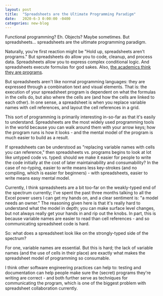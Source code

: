 ```yaml
---
layout: post
title:  "Spreadsheets are the Ultimate Programming Paradigm"
date:   2020-6-3 0:00:00 -0400
categories: new-blog
---
```


Functional programming? Eh. Objects? Maybe sometimes. But spreadsheets... spreadsheets are the ultimate programming paradigm.

Naturally, you're first reaction might be "Hold up, spreadsheets aren't programs." But spreadsheets do allow you to code, cleanup, and process data. Spreadsheets allow you to express complex conditional logic. And spreadsheets execute formulas for god sakes. Also, [the academics think they are programs](http://ceur-ws.org/Vol-1209/SEMS2014.pdf).

But spreadsheets aren't like normal programming languages: they are expressed through a combination text and visual elements. That is: the execution of your spreadsheet program is dependent on what the formulas in the cells do, but also where the cells are (and how the cells are linked to each other). In one sense, a spreadsheet is when you replace variable names with cell references, and layout the cell references in a grid.

This sort of programming is primarily interesting in-so-far as that it's easily to understand. Spreadsheets are the most widely used programming tools in the world because you can walk around them with your arrow keys; how the program runs is how it looks - and the mental model of the program is much easier to build as a result.

If spreadsheets can be understood as "replacing variable names with cells you can reference," then spreadsheets vs. programs begins to look at lot like untyped code vs. typed: should we make it easier for people to write the code initially at the cost of later maintainability and consumability? In the case of no-typing, easier to write means less key-strokes (and no compiling, which is easier for beginners) - with spreadsheets, easier to write means easy mental model.

Currently, I think spreadsheets are a bit too-far on the weakly-typed end of the spectrum currently; I've spent the past three months talking to all the Excel power users I can get my hands on, and a clear sentiment is: "a model needs an owner." The reasoning given here is that it's really hard to understand what the model in depth; you can make surface level changes, but not always really get your hands in and rip out the knobs. In part, this is because variable names are easier to read than cell references - and so communicating spreadsheet code is hard.

So: what does a spreadsheet look like on the strongly-typed side of the spectrum?

For one, variable names are essential. But this is hard; the lack of variable names (and the use of cells in their place) are exactly what makes the spreadsheet model of programming so consumable. 

I think other software engineering practices can help to: testing and documentation can help people make sure the (secret) programs they're writing are correct - and both further serve as techniques for communicating the program, which is one of the biggest problem with spreadsheet collaboration currently.

